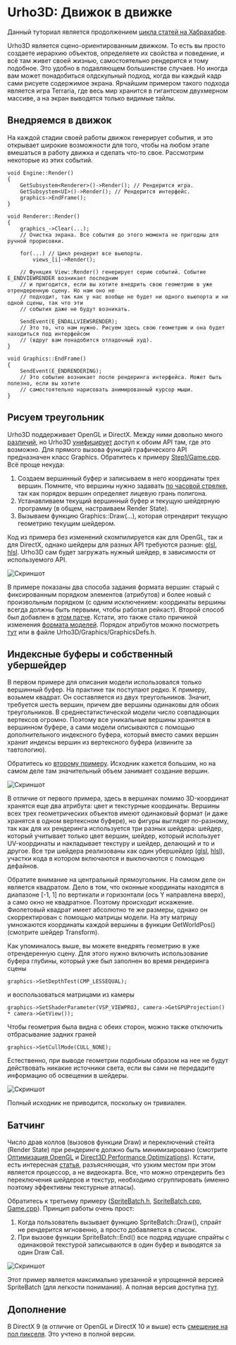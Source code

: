 # Urho3D: Движок в движке
Данный туториал является продолжением [цикла статей на Хабрахабре](https://habrahabr.ru/users/1vank/topics/).

Urho3D является сцено-ориентированным движком. То есть вы просто создаете иерархию объектов, определяете их свойства и поведение, и всё там живет своей жизнью, самостоятельно рендерится и тому подобное. Это удобно в подавляющем большинстве случаев. Но иногда вам может понадобиться олдскульный подход, когда вы каждый кадр сами рисуете содержимое экрана. Ярчайшим примером такого подхода является игра Terraria, где весь мир хранится в гигантском двухмерном массиве, а на экран выводятся только видимые тайлы.

## Внедряемся в движок
На каждой стадии своей работы движок генерирует события, и это открывает широкие возможности для того, чтобы на любом этапе вмешаться в работу движка и сделать что-то свое. Рассмотрим некоторые из этих событий.
```
void Engine::Render()
{
    GetSubsystem<Renderer>()->Render(); // Рендерится игра.
    GetSubsystem<UI>()->Render(); // Рендерится интерфейс.
    graphics->EndFrame();
}

void Renderer::Render()
{
    graphics_->Clear(...);
    // Очистка экрана. Все события до этого момента не пригодны для ручной прорисовки.

    for(...) // Цикл рендерит все вьюпорты.
        views_[i]->Render();

    // Функция View::Render() генерирует серию событий. Событие E_ENDVIEWRENDER возникает последним
    // и пригодится, если вы хотите внедрить свою геометрию в уже отрендеренную сцену. Но нам оно не
    // подходит, так как у нас вообще не будет ни одного вьюпорта и ни одной сцены, так что эти
    // события даже не будут возникать.

    SendEvent(E_ENDALLVIEWSRENDER);
    // Это то, что нам нужно. Рисуем здесь свою геометрию и она будет находиться под интерфейсом
    // (вдруг вам понадобится отладочный худ).
}

void Graphics::EndFrame()
{
    SendEvent(E_ENDRENDERING);
    // Это событие возникает после рендеринга интерфейса. Может быть полезно, если вы хотите
    // самостоятельно нарисовать анимированный курсор мыши.
}
```

## Рисуем треугольник
Urho3D поддерживает OpenGL и DirectX. Между ними довольно много [различий](https://urho3d.github.io/documentation/1.6/_a_p_i_differences.html), но Urho3D [унифицирует](https://urho3d.github.io/documentation/1.6/_conventions.html) доступ к обоим API там, где это возможно.
Для прямого вызова функций графического API предназначен класс Graphics. Обратитесь к примеру [Step1/Game.cpp](https://github.com/1vanK/Urho3DTutor01/blob/master/Step1/Game.cpp). Всё проще некуда:

1. Создаем вершинный буфер и записываем в него координаты трех вершин. Помните, что вершины нужно задавать [по часовой стрелке](https://urho3d.github.io/documentation/1.6/_conventions.html), так как порядок вершин определяет лицевую грань полигона.
2. Устанавливаем текущий вершинный буфер и текущую шейдерную программу (в общем, настраиваем Render State).
3. Вызываем функцию Graphics::Draw(...), которая отрендерит текущую геометрию текущим шейдером.

Код из примера без изменений скомпилируется как для OpenGL, так и для DirectX, однако шейдеры для разных API требуются разные: [glsl](https://github.com/1vanK/Urho3DTutor01/blob/master/Step1/Step1Data/Shaders/GLSL/White.glsl), [hlsl](https://github.com/1vanK/Urho3DTutor01/blob/master/Step1/Step1Data/Shaders/HLSL/White.hlsl). Urho3D сам будет загружать нужный шейдер, в зависимости от используемого API.

![Скриншот](https://github.com/1vanK/Urho3DTutor01/raw/master/Step1/Screenshot.png)

В примере показаны два способа задания формата вершин: старый с фиксированным порядком элементов (атрибутов) и более новый с произвольным порядком (с одним исключением: координаты вершины всегда должны быть первыми, чтобы работал рейкаст). Второй способ был добавлен в [этом патче](https://github.com/urho3d/Urho3D/pull/1320). Кстати, это также стало причиной изменения [формата моделей](https://urho3d.github.io/documentation/1.6/_file_formats.html). Порядок атрибутов можно посмотреть [тут](https://urho3d.github.io/documentation/1.6/_vertex_buffers.html) или в файле Urho3D/Graphics/GraphicsDefs.h.

## Индексные буферы и собственный убершейдер
В первом примере для описания модели использовался только вершинный буфер. На практике так поступают редко. К примеру, возьмем квадрат. Он составляется из двух треугольников. Значит, требуется шесть вершин, причем две вершины одинаковы для обоих треугольников. В среднестатистической модели число совпадающих вертексов огромно. Поэтому все уникальные вершины хранятся в вершинном буфере, а сами модели описываются с помощью дополнительного индексного буфера, который вместо самих вершин хранит индексы вершин из вертексного буфера (извините за тавтологию).

Обратитесь ко [второму примеру](https://github.com/1vanK/Urho3DTutor01/blob/master/Step2/Game.cpp). Исходник кажется большим, но на самом деле там значительный объем занимает создание вершин.

![Скриншот](https://github.com/1vanK/Urho3DTutor01/raw/master/Step2/Screenshot.png)

В отличие от первого примера, здесь в вершинах помимо 3D-координат хранятся еще два атрибута: цвет и текстурные координаты. Вершины всех трех геометрических объектов имеют одинаковый формат (и даже хранятся в одном вертексном буфере), но фигуры выглядят по-разному, так как для их рендеринга используется три разных шейдера: шейдер, который учитывает только цвет вершин, шейдер, который использует UV-координаты и накладывает текстуру и шейдер, делающий и то и другое. Все три шейдера реализованы как один убершейдер ([glsl](https://github.com/1vanK/Urho3DTutor01/blob/master/Step2/Step2Data/Shaders/GLSL/MyUberShader.glsl), [hlsl](https://github.com/1vanK/Urho3DTutor01/blob/master/Step2/Step2Data/Shaders/HLSL/MyUberShader.hlsl)), участки кода в котором включаются и выключаются с помощью дефайнов.

Обратите внимание на центральный прямоугольник. На самом деле он является квадратом. Дело в том, что оконные координаты находятся в диапазоне [-1, 1] по вертикали и горизонтали (ось Y направлена вверх), а само окно не квадратное. Поэтому происходит искажение. Фиолетовый квадрат имеет абсолютно те же размеры, однако он скорректирован с помощью матрицы модели. На эту матрицу умножаются координаты каждой вершины в функции GetWorldPos() (смотрите шейдер Transform).

Как упоминалось выше, вы можете внедрять геометрию в уже отрендеренную сцену. Для этого нужно включить использование буфера глубины, который уже был заполнен во время рендеринга сцены
```
graphics->SetDepthTest(CMP_LESSEQUAL);
```
и воспользоваться матрицами из камеры
```
graphics->SetShaderParameter(VSP_VIEWPROJ, camera->GetGPUProjection() * camera->GetView());
```
Чтобы геометрия была видна с обеих сторон, можно также отключить отбрасывание задних граней
```
graphics->SetCullMode(CULL_NONE);
```
Естественно, при выводе геометрии подобным образом на нее не будут действовать никакие источники света, если вы сами не передадите информацию об освещении в шейдеры.

![Скриншот](https://github.com/1vanK/Urho3DTutor01/raw/master/Step2/InjectExample.png)

Полный исходник не приводится, поскольку он тривиален.

## Батчинг
Число драв коллов (вызовов функции Draw) и переключений стейта (Render State) при рендеринге должно быть минимизировано (смотрите [Оптимизация OpenGL](http://developer.amd.com/wordpress/media/2012/10/KRI%202006-OpenGL%20optimizations.pdf
) и [Direct3D Performance Optimizations](https://msdn.microsoft.com/ru-ru/library/windows/desktop/bb147263(v=vs.85).aspx
)). Кстати, есть интересная [статья](https://www.nvidia.com/docs/IO/8228/BatchBatchBatch.pdf), разъясняющая, что узким местом при этом является процессор, а не видеокарта. Все, что можно отрендерить без переключения шейдеров и текстур, необходимо сгруппировать (именно поэтому эффективны текстурные атласы).

Обратитесь к третьему примеру ([SpriteBatch.h](https://github.com/1vanK/Urho3DTutor01/blob/master/Step3/SpriteBatch.h), [SpriteBatch.cpp](https://github.com/1vanK/Urho3DTutor01/blob/master/Step3/SpriteBatch.cpp), [Game.cpp](https://github.com/1vanK/Urho3DTutor01/blob/master/Step3/Game.cpp)). Принцип работы очень прост:

1. Когда пользователь вызывает функцию SpriteBatch::Draw(), спрайт не рендерится мгновенно, а просто добавляется в список.
2. При вызове функции SpriteBatch::End() все подряд идущие спрайты с одинаковой текстурой записываются в один буфер и выводятся за один Draw Call.

![Скриншот](https://github.com/1vanK/Urho3DTutor01/raw/master/Step3/Screenshot.png)

Этот пример является максимально урезанной и упрощенной версией SpriteBatch (для легкости понимания). А полная версия доступна [тут](https://github.com/1vanK/Urho3DSpriteBatch).

## Дополнение
В DirectX 9 (в отличие от OpenGL и DirectX 10 и выше) есть [смещение на пол пикселя](https://www.google.com/search?q=half%20pixel%20offset). Это учтено в полной версии.
